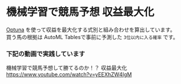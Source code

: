 # 機械学習で競馬予想 収益最大化

[Optuna](https://optuna.org/) を使って収益を最大化する式別と組み合わせを算出しています。  
買う馬の根拠は AutoML Tablesで事前に予測した `3位以内に入る確率` です。  


### 下記の動画で実践しています

機械学習で競馬予想して勝てるのか！？ 収益最大化  
https://www.youtube.com/watch?v=yEEXhZW4IgM

